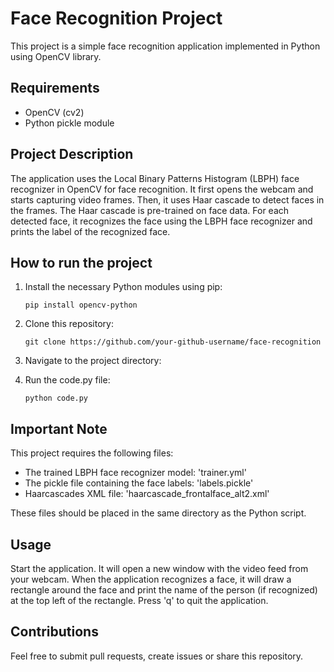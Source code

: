 # Face Recognition Project

This project is a simple face recognition application implemented in Python using OpenCV library.

## Requirements

- OpenCV (cv2)
- Python pickle module

## Project Description

The application uses the Local Binary Patterns Histogram (LBPH) face recognizer in OpenCV for face recognition. It first opens the webcam and starts capturing video frames. Then, it uses Haar cascade to detect faces in the frames. The Haar cascade is pre-trained on face data. For each detected face, it recognizes the face using the LBPH face recognizer and prints the label of the recognized face.

## How to run the project

1. Install the necessary Python modules using pip:
    ```
    pip install opencv-python
    ```

2. Clone this repository:
    ```
    git clone https://github.com/your-github-username/face-recognition
    
    ```

3. Navigate to the project directory:

4. Run the code.py file:
    ```
    python code.py
    ```

## Important Note

This project requires the following files:

- The trained LBPH face recognizer model: 'trainer.yml'
- The pickle file containing the face labels: 'labels.pickle'
- Haarcascades XML file: 'haarcascade_frontalface_alt2.xml'

These files should be placed in the same directory as the Python script.

## Usage

Start the application. It will open a new window with the video feed from your webcam. When the application recognizes a face, it will draw a rectangle around the face and print the name of the person (if recognized) at the top left of the rectangle. Press 'q' to quit the application.

## Contributions

Feel free to submit pull requests, create issues or share this repository.

